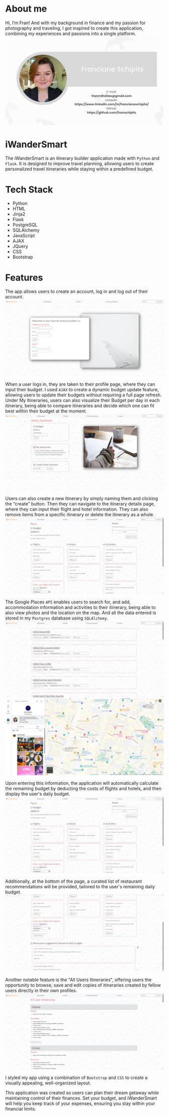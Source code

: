 # About me
Hi, I’m Fran! And with my background in finance and my passion for photography and traveling, I got inspired to create this application, combining my experiences and passions into a single platform. 
![Contact info image](/static/images/FrancianeSchipits.png)

# iWanderSmart
The iWanderSmart is an itinerary builder application made with `Python` and `Flask`. It is designed to improve travel planning, allowing users to create personalized travel itineraries while staying within a predefined budget.

# Tech Stack 
- Python
- HTML
- Jinja2
- Flask
- PostgreSQL
- SQLAlchemy
- JavaScript
- AJAX
- JQuery
- CSS
- Bootstrap

# Features
The app allows users to create an account, log in and log out of their account. 
![Homepage image](/static/images/Homepage.png)

When a user logs in, they are taken to their profile page, where they can input their budget. I used `AJAX` to create a dynamic budget update feature, allowing users to update their budgets without requiring a full page refresh. Under My Itineraries, users can also visualize their Budget per day in each itinerary, being able to compare itineraries and decide which one can fit best within their budget at the moment.
![Profile page image](/static/images/Profile-Page.png)

Users can also create a new itinerary by simply naming them and clicking the “create” button. Then they can navigate to the itinerary details page, where they can input their flight and hotel information. They can also remove items from a specific itinerary or delete the itinerary as a whole.
![User itinerary details page image](/static/images/User-itinerary-details-page.png)

The Google Places `API` enables users to search for, and add, accommodation information and activities to their itinerary, being able to also view photos and the location on the map. And all the data entered is stored in my `Postgres` database using `SQLAlchemy`.
![Search page image](/static/images/Search-Results.png)
![Google Places API page image](/static/images/Google-Places-API.png)

Upon entering this information, the application will automatically calculate the remaining budget by deducting the costs of flights and hotels, and then display the user's daily budget. 
![User itinerary details page image](/static/images/User-itinerary-details-page.png)

Additionally, at the bottom of the page, a curated list of restaurant recommendations will be provided, tailored to the user's remaining daily budget.
![Restaurant Suggestion image](/static/images/Restaurant-suggestion-feature.png)

Another notable feature is the "All Users Itineraries", offering users the opportunity to browse, save and edit copies of itineraries created by fellow users directly in their own profiles.
![All User itineraries page image](/static/images/All-User-Itineraries-Page.png)

I styled my app using a combination of `Bootstrap` and `CSS` to create a visually appealing, well-organized layout.

This application was created so users can plan their dream getaway while maintaining control of their finances. Set your budget, and iWanderSmart will help you keep track of your expenses, ensuring you stay within your financial limits.
 